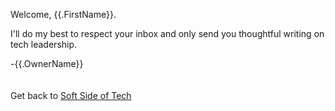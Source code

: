 Welcome, {{.FirstName}}.

I'll do my best to respect your inbox and only send you thoughtful writing on tech leadership.

-{{.OwnerName}}
<br/>
<br/>
<br/>
Get back to [Soft Side of Tech](http://softsideoftech.com)
